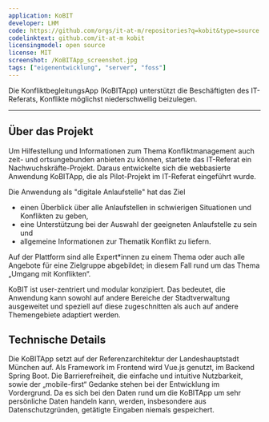 ```yaml
---
application: KoBIT
developer: LHM
code: https://github.com/orgs/it-at-m/repositories?q=kobit&type=source
codelinktext: github.com/it-at-m kobit
licensingmodel: open source
license: MIT
screenshot: /KoBITApp_screenshot.jpg
tags: ["eigenentwicklung", "server", "foss"]
---
```


Die KonfliktbegleitungsApp (KoBITApp) unterstützt die Beschäftigten des IT-Referats, Konflikte möglichst niederschwellig beizulegen.

---

## Über das Projekt

Um Hilfestellung und Informationen zum Thema Konfliktmanagement auch zeit- und ortsungebunden anbieten zu können, startete das IT-Referat ein Nachwuchskräfte-Projekt. Daraus entwickelte sich die webbasierte Anwendung KoBITApp, die als Pilot-Projekt im IT-Referat eingeführt wurde.

Die Anwendung als "digitale Anlaufstelle" hat das Ziel

* einen Überblick über alle Anlaufstellen in schwierigen Situationen und Konflikten zu geben,
* eine Unterstützung bei der Auswahl der geeigneten Anlaufstelle zu sein und
* allgemeine Informationen zur Thematik Konflikt zu liefern.

Auf der Plattform sind alle Expert*innen zu einem Thema oder auch alle Angebote für eine Zielgruppe abgebildet; in diesem Fall rund um das Thema „Umgang mit Konflikten“.

KoBIT ist user-zentriert und modular konzipiert. Das bedeutet, die Anwendung kann sowohl auf andere Bereiche der Stadtverwaltung ausgeweitet und speziell auf diese zugeschnitten als auch auf andere Themengebiete adaptiert werden.

## Technische Details

Die KoBITApp setzt auf der Referenzarchitektur der Landeshauptstadt München auf. Als Framework im Frontend wird Vue.js genutzt, im Backend Spring Boot.
Die Barrierefreiheit, die einfache und intuitive Nutzbarkeit, sowie der „mobile-first“ Gedanke stehen bei der Entwicklung im Vordergrund. Da es sich bei den Daten rund um die KoBITApp um sehr persönliche Daten handeln kann, werden, insbesondere aus Datenschutzgründen, getätigte Eingaben niemals gespeichert.

